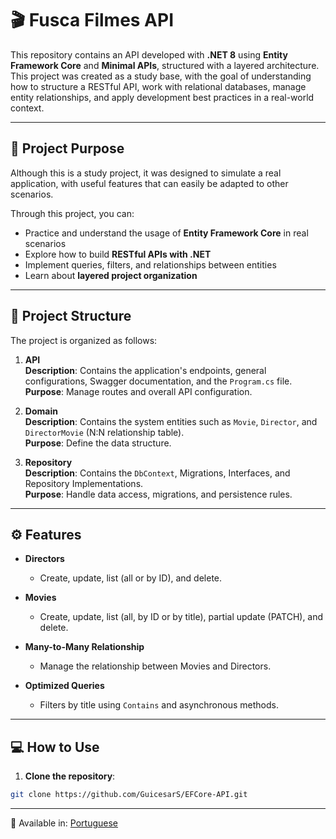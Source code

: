 # 🎬 Fusca Filmes API

This repository contains an API developed with **.NET 8** using **Entity Framework Core** and **Minimal APIs**, structured with a layered architecture.  
This project was created as a study base, with the goal of understanding how to structure a RESTful API, work with relational databases, manage entity relationships, and apply development best practices in a real-world context.

---

## 🎯 Project Purpose

Although this is a study project, it was designed to simulate a real application, with useful features that can easily be adapted to other scenarios.

Through this project, you can:

- Practice and understand the usage of **Entity Framework Core** in real scenarios  
- Explore how to build **RESTful APIs with .NET**  
- Implement queries, filters, and relationships between entities  
- Learn about **layered project organization**  

---

## 🧱 Project Structure

The project is organized as follows:

1. **API**  
   **Description**: Contains the application's endpoints, general configurations, Swagger documentation, and the `Program.cs` file.  
   **Purpose**: Manage routes and overall API configuration.

2. **Domain**  
   **Description**: Contains the system entities such as `Movie`, `Director`, and `DirectorMovie` (N:N relationship table).  
   **Purpose**: Define the data structure.

3. **Repository**  
   **Description**: Contains the `DbContext`, Migrations, Interfaces, and Repository Implementations.  
   **Purpose**: Handle data access, migrations, and persistence rules.

---

## ⚙️ Features

- **Directors**  
  - Create, update, list (all or by ID), and delete.

- **Movies**  
  - Create, update, list (all, by ID or by title), partial update (PATCH), and delete.

- **Many-to-Many Relationship**  
  - Manage the relationship between Movies and Directors.

- **Optimized Queries**  
  - Filters by title using `Contains` and asynchronous methods.

---

## 💻 How to Use

1. **Clone the repository**:
```bash
git clone https://github.com/GuicesarS/EFCore-API.git
````

---

📄 Available in: [Portuguese](README.pt.md)
